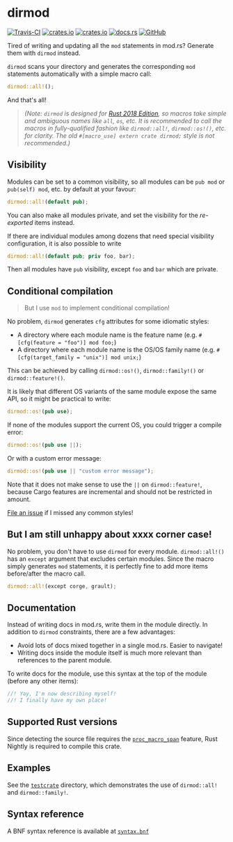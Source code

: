 
# dirmod
[![Travis-CI](https://travis-ci.com/SOF3/dirmod.svg?branch=master)](https://travis-ci.om/SOF3/dirmod)
[![crates.io](https://img.shields.io/crates/v/dirmod.svg)](https://crates.io/crates/dirmod)
[![crates.io](https://img.shields.io/crates/d/dirmod.svg)](https://crates.io/crates/dirmod)
[![docs.rs](https://docs.rs/dirmod/badge.svg)](https://sof3.github.io/dirmod/)
[![GitHub](https://img.shields.io/github/stars/SOF3/dirmod?style=social)](https://github.com/SOF3/dirmod)

Tired of writing and updating all the `mod` statements in mod.rs?
Generate them with `dirmod` instead.

`dirmod` scans your directory and generates the corresponding `mod` statements automatically
with a simple macro call:

```rust
dirmod::all!();
```

And that's all!

> *(Note: `dirmod` is designed for [Rust 2018 Edition][rust-2018],
so macros take simple and ambiguous names like `all`, `os`, etc.
It is recommended to call the macros in fully-qualified fashion
like `dirmod::all!`, `dirmod::os!()`, etc. for clarity.
The old `#[macro_use] extern crate dirmod;` style is not recommended.)*

## Visibility
Modules can be set to a common visibility,
so all modules can be `pub mod` or `pub(self) mod`, etc. by default at your favour:

```rust
dirmod::all!(default pub);
```

You can also make all modules private, and set the visibility for the *re-exported* items instead.

If there are individual modules among dozens that need special visibility configuration,
it is also possible to write

```rust
dirmod::all!(default pub; priv foo, bar);
```

Then all modules have `pub` visibility,
except `foo` and `bar` which are private.

## Conditional compilation
> But I use `mod` to implement conditional compilation!

No problem, `dirmod` generates `cfg` attributes for some idiomatic styles:
- A directory where each module name is the feature name (e.g. `#[cfg(feature = "foo")] mod foo;`)
- A directory where each module name is the OS/OS family name (e.g. `#[cfg(target_family = "unix")] mod unix;`)

This can be achieved by calling `dirmod::os!()`, `dirmod::family!()` or `dirmod::feature!()`.

It is likely that different OS variants of the same module expose the same API,
so it might be practical to write:

```rust
dirmod::os!(pub use);
```

If none of the modules support the current OS, you could trigger a compile error:

```rust
dirmod::os!(pub use ||);
```

Or with a custom error message:

```rust
dirmod::os!(pub use || "custom error message");
```

Note that it does not make sense to use the `||` on `dirmod::feature!`,
because Cargo features are incremental and should not be restricted in amount.

[File an issue][gh-issues] if I missed any common styles!

## But I am still unhappy about xxxx corner case!
No problem, you don't have to use `dirmod` for every module.
`dirmod::all!()` has an `except` argument that excludes certain modules.
Since the macro simply generates `mod` statements,
it is perfectly fine to add more items before/after the macro call.

```rust
dirmod::all!(except corge, grault);
```

## Documentation
Instead of writing docs in mod.rs, write them in the module directly.
In addition to `dirmod` constraints, there are a few advantages:

- Avoid lots of docs mixed together in a single mod.rs. Easier to navigate!
- Writing docs inside the module itself is much more relevant than references to the parent module.

To write docs for the module, use this syntax at the top of the module (before any other items):

```rust
//! Yay, I'm now describing myself!
//! I finally have my own place!
```

## Supported Rust versions
Since detecting the source file requires the [`proc_macro_span`][proc-macro-span-issue] feature,
Rust Nightly is required to compile this crate.

## Examples
See the [`testcrate`][testcrate-blob] directory, which demonstrates the use of `dirmod::all!` and `dirmod::family!`.

## Syntax reference
A BNF syntax reference is available at
[`syntax.bnf`](bnf-blob)

[rust-2018]: https://doc.rust-lang.org/edition-guide/rust-2018/index.html
[gh-issues]: https://github.com/SOF3/dirmod
[proc-macro-span-issue]: https://github.com/rust-lang/rust/issues/54725
[testcrate-blob]: https://github.com/SOF3/dirmod/tree/master/testcrate
[bnf-blob]: https://github.com/SOF3/dirmod/blob/master/syntax.bnf
